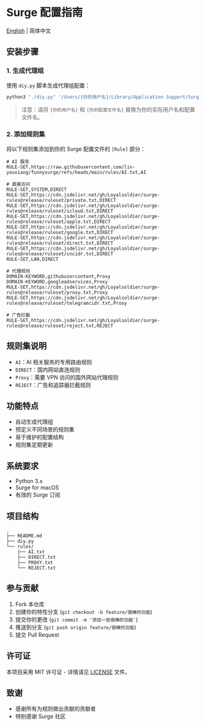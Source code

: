 # Surge 配置指南

[English](README.md) | 简体中文

## 安装步骤

### 1. 生成代理组

使用 `diy.py` 脚本生成代理组配置：

```bash
python3 "./diy.py" '/Users/{你的用户名}/Library/Application Support/Surge/Profiles/{你的配置文件名}.conf'
```

> 注意：请将 `{你的用户名}` 和 `{你的配置文件名}` 替换为你的实际用户名和配置文件名。

### 2. 添加规则集

将以下规则集添加到你的 Surge 配置文件的 `[Rule]` 部分：

```text
# AI 服务
RULE-SET,https://raw.githubusercontent.com/lin-youxiang/funnysurge/refs/heads/main/rules/AI.txt,AI

# 直接访问
RULE-SET,SYSTEM,DIRECT
RULE-SET,https://cdn.jsdelivr.net/gh/Loyalsoldier/surge-rules@release/ruleset/private.txt,DIRECT
RULE-SET,https://cdn.jsdelivr.net/gh/Loyalsoldier/surge-rules@release/ruleset/icloud.txt,DIRECT
RULE-SET,https://cdn.jsdelivr.net/gh/Loyalsoldier/surge-rules@release/ruleset/apple.txt,DIRECT
RULE-SET,https://cdn.jsdelivr.net/gh/Loyalsoldier/surge-rules@release/ruleset/google.txt,DIRECT
RULE-SET,https://cdn.jsdelivr.net/gh/Loyalsoldier/surge-rules@release/ruleset/direct.txt,DIRECT
RULE-SET,https://cdn.jsdelivr.net/gh/Loyalsoldier/surge-rules@release/ruleset/cncidr.txt,DIRECT
RULE-SET,LAN,DIRECT

# 代理规则
DOMAIN-KEYWORD,githubusercontent,Proxy
DOMAIN-KEYWORD,googleadservices,Proxy
RULE-SET,https://cdn.jsdelivr.net/gh/Loyalsoldier/surge-rules@release/ruleset/proxy.txt,Proxy
RULE-SET,https://cdn.jsdelivr.net/gh/Loyalsoldier/surge-rules@release/ruleset/telegramcidr.txt,Proxy

# 广告拦截
RULE-SET,https://cdn.jsdelivr.net/gh/Loyalsoldier/surge-rules@release/ruleset/reject.txt,REJECT
```

## 规则集说明

- `AI`：AI 相关服务的专用路由规则
- `DIRECT`：国内网站直连规则
- `Proxy`：需要 VPN 访问的国外网站代理规则
- `REJECT`：广告和追踪器拦截规则

## 功能特点

- 自动生成代理组
- 预定义不同场景的规则集
- 易于维护的配置结构
- 规则集定期更新

## 系统要求

- Python 3.x
- Surge for macOS
- 有效的 Surge 订阅

## 项目结构

```
.
├── README.md
├── diy.py
└── rules/
    ├── AI.txt
    ├── DIRECT.txt
    ├── PROXY.txt
    └── REJECT.txt
```

## 参与贡献

1. Fork 本仓库
2. 创建你的特性分支 (`git checkout -b feature/很棒的功能`)
3. 提交你的更改 (`git commit -m '添加一些很棒的功能'`)
4. 推送到分支 (`git push origin feature/很棒的功能`)
5. 提交 Pull Request

## 许可证

本项目采用 MIT 许可证 - 详情请见 [LICENSE](LICENSE) 文件。

## 致谢

- 感谢所有为规则做出贡献的贡献者
- 特别感谢 Surge 社区